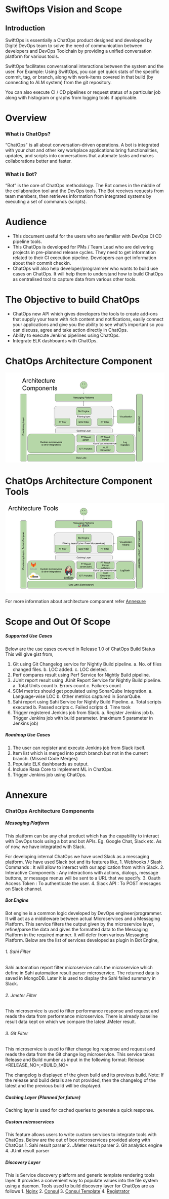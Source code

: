 # SwiftOps Vision and Scope

## Introduction

SwiftOps is essentially a ChatOps product designed and developed by Digité DevOps team to
solve the need of communication between developers and DevOps Toolchain by providing a
unified conversation platform for various tools.

SwiftOps facilitates conversational interactions between the system and the user. For
Example: Using SwiftOps, you can get quick stats of the specific commit, tag, or branch,
along with work-items covered in that build (by connecting to ALM system) from the git
repository.

You can also execute CI / CD pipelines or request status of a particular job along with
histogram or graphs from logging tools if applicable.

# Overview
### What is ChatOps?
“ChatOps”  is all about conversation-driven operations. A bot is integrated with your chat and other key workplace applications bring functionalities, updates, and scripts into conversations that automate tasks and makes collaborations better and faster.

### What is Bot?
“Bot” is the core of ChatOps methodology. The Bot comes in the middle of the collaboration tool and the DevOps tools. The Bot receives requests from team members, then retrieves information from integrated systems by executing a set of commands (scripts).

# Audience
* This document useful for the users who are familiar with DevOps CI CD pipeline tools.
* This ChatOps is developed for PMs / Team Lead who are delivering projects in pre-planned release cycles. They need to get information related to their CI execution pipeline. Developers can get information about their commit checkin.
* ChatOps will also help developer/programmer who wants to build use cases on
ChatOps. It will help them to understand how to build ChatOps as centralised tool to capture data from various other tools.

# The Objective to build ChatOps
* ChatOps new API which gives developers the tools to create add-ons that supply your team with rich content and notifications, easily connect your applications and give you the ability to see what’s important so you can discuss, agree and take action directly in ChatOps.
* Ability to execute Jenkins pipelines using ChatOps.
* Integrate ELK dashboards with ChatOps.

# ChatOps Architecture Component
![ChatOps Architecture Component](../img/swiftopscomponent.png)

# ChatOps Architecture Component Tools
![ChatOps Architecture Component](../img/swiftopstools.png)

For more information about architecture component refer [Annexure](#annexure)
# Scope and Out Of Scope
##### Supported Use Cases
Below are the use cases covered in Release 1.0 of ChatOps
Build Status
This will give gist from,
1. Git using Git Changelog service for Nightly Build pipeline.
a. No. of files changed files.
b. LOC added.
c. LOC deleted.
2. Perf compares result using Perf Service for Nightly Build pipeline.
3. JUnit report result using JUnit Report Service for Nightly Build pipeline.
a. Total Units count
b. Errors count
c. Failures count
4. SCM metrics should get populated using SonarQube Integration.
a. Language-wise LOC
b. Other metrics captured in SonarQube.
5. Sahi report using Sahi Service for Nightly Build Pipeline.
a. Total scripts executed
b. Passed scripts
c. Failed scripts
d. Time took 
6. Trigger registered Jenkins job from Slack.
a. Register Jenkins job 
b. Trigger Jenkins job with build parameter. (maximum 5 parameter in Jenkins job)

##### Roadmap Use Cases
1. The user can register and execute Jenkins job from Slack itself.
2. Item list which is merged into patch branch but not in the current branch. (Missed Code Merges)
3. Populate ELK dashboards as output.
4. Include Rasa Core to implement ML in ChatOps.
5. Trigger Jenkins job using ChatOps.

# Annexure

### ChatOps Architecture Components

##### Messaging Platform
This platform can be any chat product which has the capability to interact with DevOps tools using a bot and bot APIs. Eg. Google Chat, Slack etc. As of now, we have integrated with
Slack.

For developing internal ChatOps we have used Slack as a messaging platform. We have used Slack bot and its features like,
    1. Webhooks / Slash Commands : It will allow to interact with our application from within Slack.
    2. Interactive Components : Any interactions with actions, dialogs, message buttons, or message menus will be sent to a URL that we specify.
    3. Oauth Access Token : To authenticate the user. 
    4. Slack API : To POST messages on Slack channel.
##### Bot Engine
Bot engine is a common logic developed by DevOps engineer/programmer. It will act as a
middleware between actual Microservices and a Messaging Platform.
This service filters the output given by the microservice layer, refine/parse the data and gives
the formatted data to the Messaging Platform in the required manner. It will defer from various Messaging Platform.
Below are the list of services developed as plugin in Bot Engine,
###### 1. Sahi Filter
Sahi automation report filter microservice calls the microservice which define in Sahi automation result parser microservice. The returned data is saved in MongoDB. Later it is used to display the Sahi failed summary in Slack.
###### 2. Jmeter Filter
This microservice is used to filter performance response and request and reads the data from performance microservice. There is already baseline result data kept on which we compare the latest JMeter result.
###### 3. Git Filter
This microservice is used to filter change log response and request and reads the data from the Git change log microservice. This service takes Release and Build number as input in the following format:
Release <RELEASE_NO>;<BUILD_NO>

The changelog is displayed of the given build and its previous build.
Note: If the release and build details are not provided, then the changelog of the
latest and the previous build will be displayed.
##### Caching Layer (Planned for future)
Caching layer is used for cached queries to generate a quick response.
##### Custom microservices
This feature allows users to write custom services to integrate tools with ChatOps.
Below are the out of box microservices provided along with ChatOps
    1. Sahi result parser
    2. JMeter result parser
    3. Git analytics engine
    4. JUnit result parser
##### Discovery Layer
This is Service discovery platform and generic template rendering tools layer. It provides a
convenient way to populate values into the file system using a daemon.
Tools used to build discovery layer for ChatOps are as follows
    1. [Nginx](https://www.nginx.com/resources/glossary/nginx/)
    2. [Consul](https://www.consul.io/intro/index.html)
    3. [Consul Template](https://www.hashicorp.com/blog/introducing-consul-template.html)
    4. [Registrator](http://gliderlabs.github.io/registrator/latest/)
